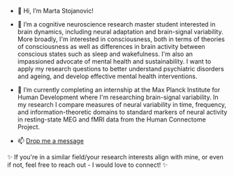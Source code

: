 - 👋 Hi, I’m Marta Stojanovic!


- 👀 I’m a cognitive neuroscience research master student interested in brain dynamics, including neural adaptation and brain-signal variability. More broadly, I'm interested in consciousness, both in terms of theories of consciousness as well as differences in brain activity between conscious states such as sleep and wakefulness. I'm also an impassioned advocate of mental health and sustainability. I want to apply my research questions to better understand psychiatric disorders and ageing, and develop effective mental health interventions.

- 🌱 I’m currently completing an internship at the Max Planck Institute for Human Development where I'm researching brain-signal variability. In my research I compare measures of neural variability in time, frequency, and information-theoretic domains to standard markers of neural activity in resting-state MEG and fMRI data from the Human Connectome Project.

- 📫 [Drop me a message](https://www.linkedin.com/in/marta-stojanovic/)

✨ If you're in a similar field/your research interests align with mine, or even if not, feel free to reach out - I would love to connect! ✨
